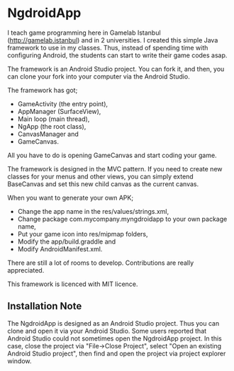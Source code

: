 # NgdroidApp
I teach game programming here in Gamelab Istanbul (http://gamelab.istanbul) and in 2 universities. I created this simple Java framework to use in my classes. Thus, instead of spending time with configuring Android, the students can start to write their game codes asap.

The framework is an Android Studio project. You can fork it, and then, you can clone your fork into your computer via the Android Studio.

The framework has got;

- GameActivity (the entry point),
- AppManager (SurfaceView),
- Main loop (main thread),
- NgApp (the root class),
- CanvasManager and
- GameCanvas.

All you have to do is opening GameCanvas and start coding your game.

The framework is designed in the MVC pattern. If you need to create new classes for your menus and other views, you can simply extend BaseCanvas and set this new child canvas as the current canvas.

When you want to generate your own APK;

- Change the app name in the res/values/strings.xml,
- Change package com.mycompany.myngdroidapp to your own package name,
- Put your game icon into res/mipmap folders,
- Modify the app/build.graddle and
- Modify AndroidManifest.xml.

There are still a lot of rooms to develop. Contributions are really appreciated.

This framework is licenced with MIT licence.

Installation Note
--------

The NgdroidApp is designed as an Android Studio project. Thus you can clone and open it via your Android Studio. Some users reported that Android Studio could not sometimes open the NgdroidApp project. In this case, close the project via "File->Close Project", select "Open an existing Android Studio project", then find and open the project via project explorer window.
